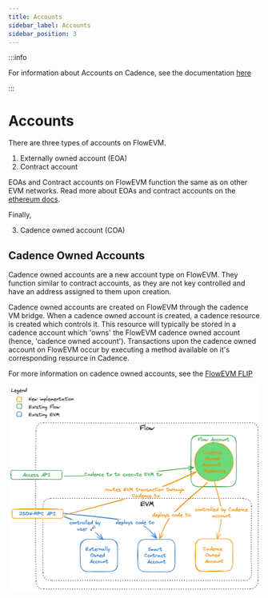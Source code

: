```yaml
---
title: Accounts
sidebar_label: Accounts
sidebar_position: 3
---
```


:::info

For information about Accounts on Cadence, see the documentation [here](../../build/basics/accounts.md)

:::

# Accounts

There are three types of accounts on FlowEVM.

1. Externally owned account (EOA)
2. Contract account 

EOAs and Contract accounts on FlowEVM function the same as on other EVM networks. Read more about EOAs and contract accounts on the [ethereum docs](https://ethereum.org/developers/docs/accounts).

Finally, 

3. Cadence owned account (COA)

## Cadence Owned Accounts

Cadence owned accounts are a new account type on FlowEVM. They function similar to contract accounts, as they are not key controlled and have an address assigned to them upon creation. 

Cadence owned accounts are created on FlowEVM through the cadence VM bridge. When a cadence owned account is created, a cadence resource is created which controls it. This resource will typically be stored in a cadence account which 'owns' the FlowEVM cadence owned account (hence, 'cadence owned account'). Transactions upon the cadence owned account on FlowEVM occur by executing a method available on it's corresponding resource in Cadence.

For more information on cadence owned accounts, see the [FlowEVM FLIP](https://github.com/onflow/flips/pull/225/files)

![FlowEVM-Account-Model](flow-evm-account-model.png)